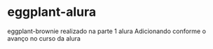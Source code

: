 # eggplant-alura
eggplant-brownie realizado na parte 1 alura
Adicionando conforme o avanço  no curso da alura

